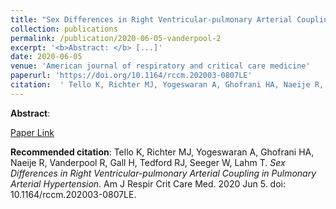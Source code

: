 ```yaml
--- 
title: "Sex Differences in Right Ventricular-pulmonary Arterial Coupling in Pulmonary Arterial Hypertension." 
collection: publications 
permalink: /publication/2020-06-05-vanderpool-2 
excerpt: '<b>Abstract: </b> [...]' 
date: 2020-06-05 
venue: 'American journal of respiratory and critical care medicine' 
paperurl: 'https://doi.org/10.1164/rccm.202003-0807LE' 
citation:  ' Tello K, Richter MJ, Yogeswaran A, Ghofrani HA, Naeije R, Vanderpool R, Gall H, Tedford RJ, Seeger W, Lahm T. <i>Sex Differences in Right Ventricular-pulmonary Arterial Coupling in Pulmonary Arterial Hypertension.</i> Am J Respir Crit Care Med. 2020 Jun 5. doi: 10.1164/rccm.202003-0807LE.' 
--- 
```

<b>Abstract</b>:    
 
[Paper Link](https://doi.org/10.1164/rccm.202003-0807LE) 
 
<b>Recommended citation</b>:  Tello K, Richter MJ, Yogeswaran A, Ghofrani HA, Naeije R, Vanderpool R, Gall H, Tedford RJ, Seeger W, Lahm T. <i>Sex Differences in Right Ventricular-pulmonary Arterial Coupling in Pulmonary Arterial Hypertension.</i> Am J Respir Crit Care Med. 2020 Jun 5. doi: 10.1164/rccm.202003-0807LE. 
